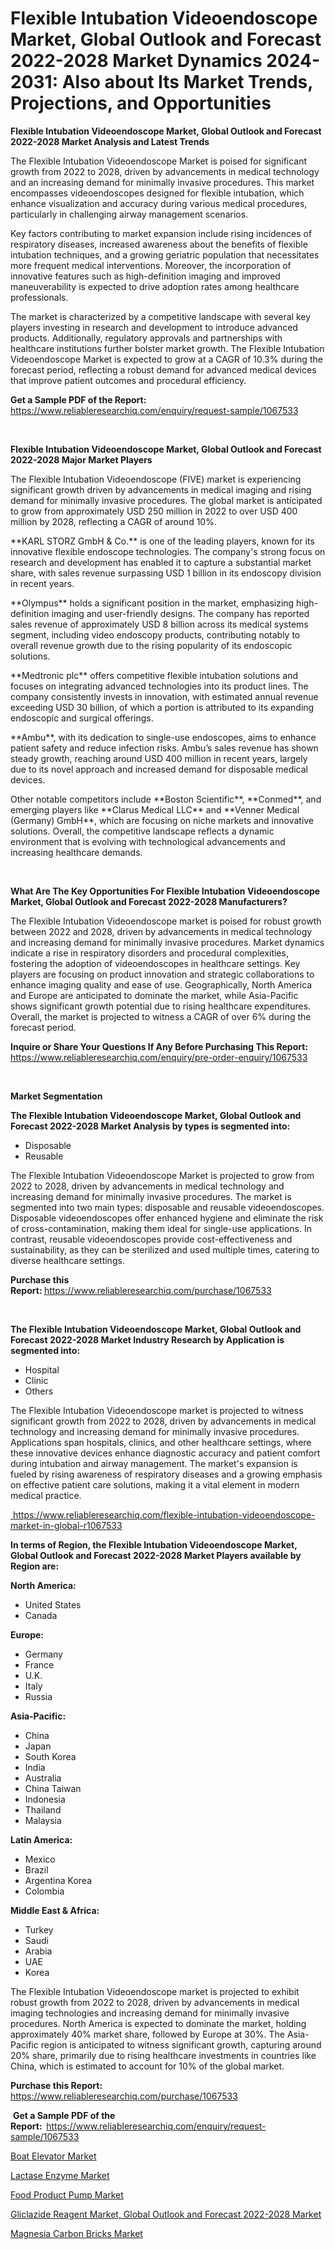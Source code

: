 <p><h1>Flexible Intubation Videoendoscope Market, Global Outlook and Forecast 2022-2028 Market Dynamics 2024-2031: Also about Its Market Trends, Projections, and Opportunities</h1></p><p><strong>Flexible Intubation Videoendoscope Market, Global Outlook and Forecast 2022-2028 Market Analysis and Latest Trends</strong></p>
<p><p>The Flexible Intubation Videoendoscope Market is poised for significant growth from 2022 to 2028, driven by advancements in medical technology and an increasing demand for minimally invasive procedures. This market encompasses videoendoscopes designed for flexible intubation, which enhance visualization and accuracy during various medical procedures, particularly in challenging airway management scenarios. </p><p>Key factors contributing to market expansion include rising incidences of respiratory diseases, increased awareness about the benefits of flexible intubation techniques, and a growing geriatric population that necessitates more frequent medical interventions. Moreover, the incorporation of innovative features such as high-definition imaging and improved maneuverability is expected to drive adoption rates among healthcare professionals.</p><p>The market is characterized by a competitive landscape with several key players investing in research and development to introduce advanced products. Additionally, regulatory approvals and partnerships with healthcare institutions further bolster market growth. The Flexible Intubation Videoendoscope Market is expected to grow at a CAGR of 10.3% during the forecast period, reflecting a robust demand for advanced medical devices that improve patient outcomes and procedural efficiency.</p></p>
<p><strong>Get a Sample PDF of the Report:&nbsp;</strong> <a href="https://www.reliableresearchiq.com/enquiry/request-sample/1067533">https://www.reliableresearchiq.com/enquiry/request-sample/1067533</a></p>
<p>&nbsp;</p>
<p><strong>Flexible Intubation Videoendoscope Market, Global Outlook and Forecast 2022-2028 Major Market Players</strong></p>
<p><p>The Flexible Intubation Videoendoscope (FIVE) market is experiencing significant growth driven by advancements in medical imaging and rising demand for minimally invasive procedures. The global market is anticipated to grow from approximately USD 250 million in 2022 to over USD 400 million by 2028, reflecting a CAGR of around 10%.</p><p>**KARL STORZ GmbH & Co.** is one of the leading players, known for its innovative flexible endoscope technologies. The company's strong focus on research and development has enabled it to capture a substantial market share, with sales revenue surpassing USD 1 billion in its endoscopy division in recent years.</p><p>**Olympus** holds a significant position in the market, emphasizing high-definition imaging and user-friendly designs. The company has reported sales revenue of approximately USD 8 billion across its medical systems segment, including video endoscopy products, contributing notably to overall revenue growth due to the rising popularity of its endoscopic solutions.</p><p>**Medtronic plc** offers competitive flexible intubation solutions and focuses on integrating advanced technologies into its product lines. The company consistently invests in innovation, with estimated annual revenue exceeding USD 30 billion, of which a portion is attributed to its expanding endoscopic and surgical offerings.</p><p>**Ambu**, with its dedication to single-use endoscopes, aims to enhance patient safety and reduce infection risks. Ambu’s sales revenue has shown steady growth, reaching around USD 400 million in recent years, largely due to its novel approach and increased demand for disposable medical devices.</p><p>Other notable competitors include **Boston Scientific**, **Conmed**, and emerging players like **Clarus Medical LLC** and **Venner Medical (Germany) GmbH**, which are focusing on niche markets and innovative solutions. Overall, the competitive landscape reflects a dynamic environment that is evolving with technological advancements and increasing healthcare demands.</p></p>
<p>&nbsp;</p>
<p><strong>What Are The Key Opportunities For Flexible Intubation Videoendoscope Market, Global Outlook and Forecast 2022-2028 Manufacturers?</strong></p>
<p><p>The Flexible Intubation Videoendoscope market is poised for robust growth between 2022 and 2028, driven by advancements in medical technology and increasing demand for minimally invasive procedures. Market dynamics indicate a rise in respiratory disorders and procedural complexities, fostering the adoption of videoendoscopes in healthcare settings. Key players are focusing on product innovation and strategic collaborations to enhance imaging quality and ease of use. Geographically, North America and Europe are anticipated to dominate the market, while Asia-Pacific shows significant growth potential due to rising healthcare expenditures. Overall, the market is projected to witness a CAGR of over 6% during the forecast period.</p></p>
<p><strong>Inquire or Share Your Questions If Any Before Purchasing This Report:</strong> <a href="https://www.reliableresearchiq.com/enquiry/pre-order-enquiry/1067533">https://www.reliableresearchiq.com/enquiry/pre-order-enquiry/1067533</a></p>
<p>&nbsp;</p>
<p><strong>Market Segmentation</strong></p>
<p><strong>The Flexible Intubation Videoendoscope Market, Global Outlook and Forecast 2022-2028 Market Analysis by types is segmented into:</strong></p>
<p><ul><li>Disposable</li><li>Reusable</li></ul></p>
<p><p>The Flexible Intubation Videoendoscope Market is projected to grow from 2022 to 2028, driven by advancements in medical technology and increasing demand for minimally invasive procedures. The market is segmented into two main types: disposable and reusable videoendoscopes. Disposable videoendoscopes offer enhanced hygiene and eliminate the risk of cross-contamination, making them ideal for single-use applications. In contrast, reusable videoendoscopes provide cost-effectiveness and sustainability, as they can be sterilized and used multiple times, catering to diverse healthcare settings.</p></p>
<p><strong>Purchase this Report:&nbsp;</strong><a href="https://www.reliableresearchiq.com/purchase/1067533">https://www.reliableresearchiq.com/purchase/1067533</a></p>
<p>&nbsp;</p>
<p><strong>The Flexible Intubation Videoendoscope Market, Global Outlook and Forecast 2022-2028 Market Industry Research by Application is segmented into:</strong></p>
<p><ul><li>Hospital</li><li>Clinic</li><li>Others</li></ul></p>
<p><p>The Flexible Intubation Videoendoscope market is projected to witness significant growth from 2022 to 2028, driven by advancements in medical technology and increasing demand for minimally invasive procedures. Applications span hospitals, clinics, and other healthcare settings, where these innovative devices enhance diagnostic accuracy and patient comfort during intubation and airway management. The market's expansion is fueled by rising awareness of respiratory diseases and a growing emphasis on effective patient care solutions, making it a vital element in modern medical practice.</p></p>
<p><a href="https://www.reliableresearchiq.com/flexible-intubation-videoendoscope-market-in-global-r1067533">&nbsp;https://www.reliableresearchiq.com/flexible-intubation-videoendoscope-market-in-global-r1067533</a></p>
<p><strong>In terms of Region, the Flexible Intubation Videoendoscope Market, Global Outlook and Forecast 2022-2028 Market Players available by Region are:</strong></p>
<p>
    <p> <strong> North America: </strong>
        <ul>
            <li>United States</li>
            <li>Canada</li>
        </ul>
        </p> 
    <p> <strong> Europe: </strong>
        <ul>
            <li>Germany</li>
            <li>France</li>
            <li>U.K.</li>
            <li>Italy</li>
            <li>Russia</li>
        </ul>
        </p> 
    <p> <strong> Asia-Pacific: </strong>
        <ul>
            <li>China</li>
            <li>Japan</li>
            <li>South Korea</li>
            <li>India</li>
            <li>Australia</li>
            <li>China Taiwan</li>
            <li>Indonesia</li>
            <li>Thailand</li>
            <li>Malaysia</li>
        </ul>
        </p> 
    <p> <strong> Latin America: </strong>
        <ul>
            <li>Mexico</li>
            <li>Brazil</li>
            <li>Argentina Korea</li>
            <li>Colombia</li>
        </ul>
        </p> 
    <p> <strong> Middle East & Africa: </strong>
        <ul>
            <li>Turkey</li>
            <li>Saudi</li>
            <li>Arabia</li>
            <li>UAE</li>
            <li>Korea</li>
        </ul>
    </p>
    </p>
<p><p>The Flexible Intubation Videoendoscope market is projected to exhibit robust growth from 2022 to 2028, driven by advancements in medical imaging technologies and increasing demand for minimally invasive procedures. North America is expected to dominate the market, holding approximately 40% market share, followed by Europe at 30%. The Asia-Pacific region is anticipated to witness significant growth, capturing around 20% share, primarily due to rising healthcare investments in countries like China, which is estimated to account for 10% of the global market.</p></p>
<p><strong>Purchase this Report: </strong><a href="https://www.reliableresearchiq.com/purchase/1067533">https://www.reliableresearchiq.com/purchase/1067533</a></p>
<p>&nbsp;<strong>Get a Sample PDF of the Report:&nbsp;&nbsp;</strong><a href="https://www.reliableresearchiq.com/enquiry/request-sample/1067533">https://www.reliableresearchiq.com/enquiry/request-sample/1067533</a></p>
<p><strong></strong></p>
<p><p><a href="https://medium.com/@annahawkins697/boat-elevator-market-insights-product-type-application-trends-and-regional-analysis-from-2024-to-01ea1b41274d">Boat Elevator Market</a></p><p><a href="https://www.linkedin.com/pulse/lactase-enzyme-market-global-regional-analysis-focus-region-7louf?trackingId=h9ebuLXgQJy4sGSE7QFRdA%3D%3D">Lactase Enzyme Market</a></p><p><a href="https://medium.com/@annahawkins697/the-food-product-pump-industry-analysis-report-offers-a-comprehensive-and-current-examination-of-a1ae60fd60ec">Food Product Pump Market</a></p><p><a href="https://github.com/RogerBennett414/Market-Research-Report-List-1/blob/main/gliclazide-reagent-market-global-outlook-and-forecast-2022-2028-market.md">Gliclazide Reagent Market, Global Outlook and Forecast 2022-2028 Market</a></p><p><a href="https://issuu.com/reportprime-2/docs/magnesia-carbon-bricks-market-size-_c5ec0bf308d1e0">Magnesia Carbon Bricks Market</a></p></p>
